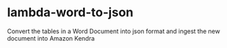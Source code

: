 # lambda-word-to-json
Convert the tables in a Word Document into json format and ingest the new document into Amazon Kendra
